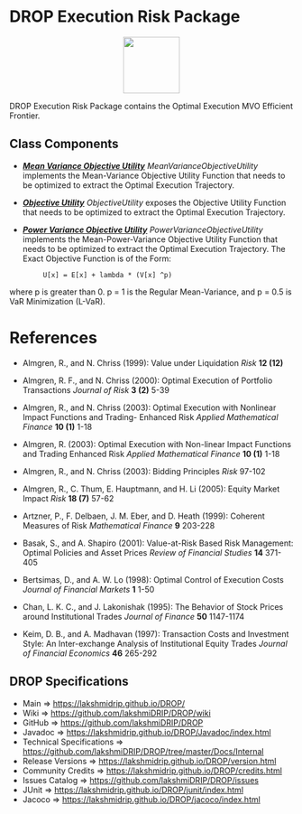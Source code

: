 # DROP Execution Risk Package

<p align="center"><img src="https://github.com/lakshmiDRIP/DROP/blob/master/DRIP_Logo.gif?raw=true" width="100"></p>

DROP Execution Risk Package contains the Optimal Execution MVO Efficient Frontier.

## Class Components

 * [***Mean Variance Objective Utility***](https://github.com/lakshmiDRIP/DROP/tree/master/src/main/java/org/drip/execution/risk/MeanVarianceObjectiveUtility.java)
 <i>MeanVarianceObjectiveUtility</i> implements the Mean-Variance Objective Utility Function that needs to be
 optimized to extract the Optimal Execution Trajectory.

 * [***Objective Utility***](https://github.com/lakshmiDRIP/DROP/tree/master/src/main/java/org/drip/execution/risk/ObjectiveUtility.java)
 <i>ObjectiveUtility</i> exposes the Objective Utility Function that needs to be optimized to extract the
 Optimal Execution Trajectory.

 * [***Power Variance Objective Utility***](https://github.com/lakshmiDRIP/DROP/tree/master/src/main/java/org/drip/execution/risk/PowerVarianceObjectiveUtility.java)
 <i>PowerVarianceObjectiveUtility</i> implements the Mean-Power-Variance Objective Utility Function that
 needs to be optimized to extract the Optimal Execution Trajectory. The Exact Objective Function is of the
 Form:

  			U[x] = E[x] + lambda * (V[x] ^p)

  where p is greater than 0. p = 1 is the Regular Mean-Variance, and p = 0.5 is VaR Minimization (L-VaR).


# References

 * Almgren, R., and N. Chriss (1999): Value under Liquidation <i>Risk</i> <b>12 (12)</b>

 * Almgren, R. F., and N. Chriss (2000): Optimal Execution of Portfolio Transactions <i>Journal of Risk</i>
 	<b>3 (2)</b> 5-39

 * Almgren, R., and N. Chriss (2003): Optimal Execution with Nonlinear Impact Functions and Trading-
 	Enhanced Risk <i>Applied Mathematical Finance</i> <b>10 (1)</b> 1-18

 * Almgren, R. (2003): Optimal Execution with Non-linear Impact Functions and Trading Enhanced Risk
 	<i>Applied Mathematical Finance</i> <b>10 (1)</b> 1-18

 * Almgren, R., and N. Chriss (2003): Bidding Principles <i>Risk</i> 97-102

 * Almgren, R., C. Thum, E. Hauptmann, and H. Li (2005): Equity Market Impact <i>Risk</i> <b>18 (7)</b> 57-62

 * Artzner, P., F. Delbaen, J. M. Eber, and D. Heath (1999): Coherent Measures of Risk <i>Mathematical
 	Finance</i> <b>9</b> 203-228

 * Basak, S., and A. Shapiro (2001): Value-at-Risk Based Risk Management: Optimal Policies and Asset Prices
 	<i>Review of Financial Studies</i> <b>14</b> 371-405

 * Bertsimas, D., and A. W. Lo (1998): Optimal Control of Execution Costs <i>Journal of Financial Markets</i>
 	<b>1</b> 1-50

 * Chan, L. K. C., and J. Lakonishak (1995): The Behavior of Stock Prices around Institutional Trades
 	<i>Journal of Finance</i> <b>50</b> 1147-1174

 * Keim, D. B., and A. Madhavan (1997): Transaction Costs and Investment Style: An Inter-exchange Analysis of
 	Institutional Equity Trades <i>Journal of Financial Economics</i> <b>46</b> 265-292


## DROP Specifications

 * Main                     => https://lakshmidrip.github.io/DROP/
 * Wiki                     => https://github.com/lakshmiDRIP/DROP/wiki
 * GitHub                   => https://github.com/lakshmiDRIP/DROP
 * Javadoc                  => https://lakshmidrip.github.io/DROP/Javadoc/index.html
 * Technical Specifications => https://github.com/lakshmiDRIP/DROP/tree/master/Docs/Internal
 * Release Versions         => https://lakshmidrip.github.io/DROP/version.html
 * Community Credits        => https://lakshmidrip.github.io/DROP/credits.html
 * Issues Catalog           => https://github.com/lakshmiDRIP/DROP/issues
 * JUnit                    => https://lakshmidrip.github.io/DROP/junit/index.html
 * Jacoco                   => https://lakshmidrip.github.io/DROP/jacoco/index.html
